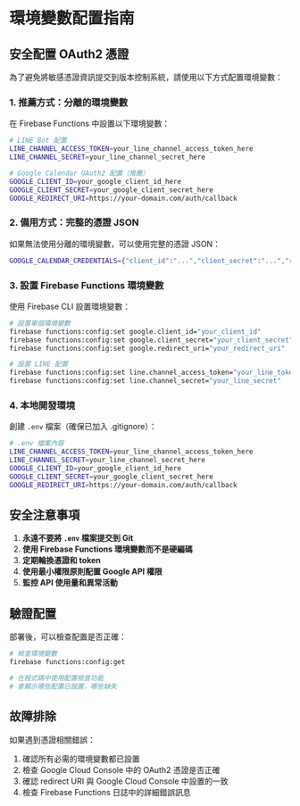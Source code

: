 # 環境變數配置指南

## 安全配置 OAuth2 憑證

為了避免將敏感憑證資訊提交到版本控制系統，請使用以下方式配置環境變數：

### 1. 推薦方式：分離的環境變數

在 Firebase Functions 中設置以下環境變數：

```bash
# LINE Bot 配置
LINE_CHANNEL_ACCESS_TOKEN=your_line_channel_access_token_here
LINE_CHANNEL_SECRET=your_line_channel_secret_here

# Google Calendar OAuth2 配置（推薦）
GOOGLE_CLIENT_ID=your_google_client_id_here
GOOGLE_CLIENT_SECRET=your_google_client_secret_here
GOOGLE_REDIRECT_URI=https://your-domain.com/auth/callback
```

### 2. 備用方式：完整的憑證 JSON

如果無法使用分離的環境變數，可以使用完整的憑證 JSON：

```bash
GOOGLE_CALENDAR_CREDENTIALS={"client_id":"...","client_secret":"...","redirect_uris":["..."]}
```

### 3. 設置 Firebase Functions 環境變數

使用 Firebase CLI 設置環境變數：

```bash
# 設置單個環境變數
firebase functions:config:set google.client_id="your_client_id"
firebase functions:config:set google.client_secret="your_client_secret"
firebase functions:config:set google.redirect_uri="your_redirect_uri"

# 設置 LINE 配置
firebase functions:config:set line.channel_access_token="your_line_token"
firebase functions:config:set line.channel_secret="your_line_secret"
```

### 4. 本地開發環境

創建 `.env` 檔案（確保已加入 .gitignore）：

```bash
# .env 檔案內容
LINE_CHANNEL_ACCESS_TOKEN=your_line_channel_access_token_here
LINE_CHANNEL_SECRET=your_line_channel_secret_here
GOOGLE_CLIENT_ID=your_google_client_id_here
GOOGLE_CLIENT_SECRET=your_google_client_secret_here
GOOGLE_REDIRECT_URI=https://your-domain.com/auth/callback
```

## 安全注意事項

1. **永遠不要將 `.env` 檔案提交到 Git**
2. **使用 Firebase Functions 環境變數而不是硬編碼**
3. **定期輪換憑證和 token**
4. **使用最小權限原則配置 Google API 權限**
5. **監控 API 使用量和異常活動**

## 驗證配置

部署後，可以檢查配置是否正確：

```bash
# 檢查環境變數
firebase functions:config:get

# 在程式碼中使用配置檢查功能
# 會顯示哪些配置已設置，哪些缺失
```

## 故障排除

如果遇到憑證相關錯誤：

1. 確認所有必需的環境變數都已設置
2. 檢查 Google Cloud Console 中的 OAuth2 憑證是否正確
3. 確認 redirect URI 與 Google Cloud Console 中設置的一致
4. 檢查 Firebase Functions 日誌中的詳細錯誤訊息
